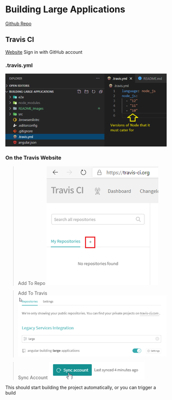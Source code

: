 # Building Large Applications

[Github Repo](https://github.com/jarrod-kallis/angular-building-large-applications)

## Travis CI

[Website](https://travis-ci.org/)
Sign in with GitHub account

### .travis.yml

![Travis Setup File](README_Images/01_versions_of_node_to_test.png)

### On the Travis Website

> Add To Repo
![Add Repo](README_Images/02_add_repo.png)

> Add To Travis
![Add To Travis](README_Images/03_add_to_travis.png)

> Sync Account
![Sync Account](README_Images/04_sync_account.png)

This should start building the project automatically, or you can trigger a build
